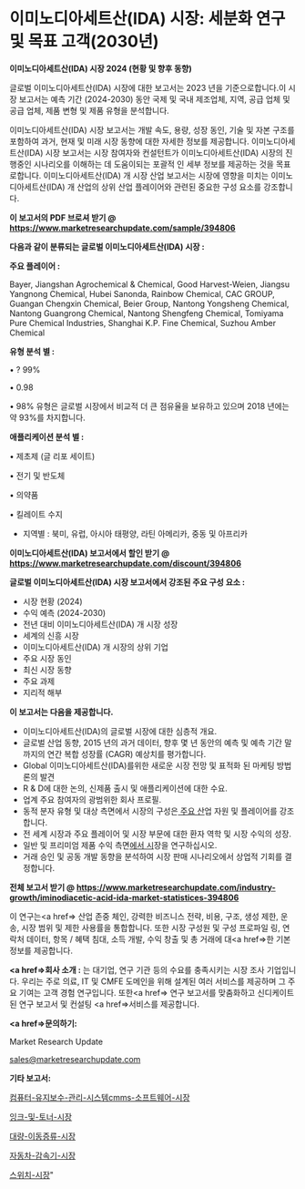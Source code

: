 # 이미노디아세트산(IDA) 시장: 세분화 연구 및 목표 고객(2030년)

<strong>이미노디아세트산(IDA) 시장 2024 (현황 및 향후 동향)</strong>

글로벌 이미노디아세트산(IDA) 시장에 대한 보고서는 2023 년을 기준으로합니다.이 시장 보고서는 예측 기간 (2024-2030) 동안 국제 및 국내 제조업체, 지역, 공급 업체 및 공급 업체, 제품 변형 및 제품 유형을 분석합니다.

이미노디아세트산(IDA) 시장 보고서는 개발 속도, 용량, 성장 동인, 기술 및 자본 구조를 포함하여 과거, 현재 및 미래 시장 동향에 대한 자세한 정보를 제공합니다. 이미노디아세트산(IDA) 시장 보고서는 시장 참여자와 컨설턴트가 이미노디아세트산(IDA) 시장의 진행중인 시나리오를 이해하는 데 도움이되는 포괄적 인 세부 정보를 제공하는 것을 목표로합니다. 이미노디아세트산(IDA) 개 시장 산업 보고서는 시장에 영향을 미치는 이미노디아세트산(IDA) 개 산업의 상위 산업 플레이어와 관련된 중요한 구성 요소를 강조합니다.



<strong>이 보고서의 PDF 브로셔 받기 @ <a href=https://www.marketresearchupdate.com/sample/394806>https://www.marketresearchupdate.com/sample/394806</a></strong>



<strong>다음과 같이 분류되는 글로벌 이미노디아세트산(IDA) 시장 :</strong>



<strong>주요 플레이어 :</strong>

Bayer, Jiangshan Agrochemical & Chemical, Good Harvest-Weien, Jiangsu Yangnong Chemical, Hubei Sanonda, Rainbow Chemical, CAC GROUP, Guangan Chengxin Chemical, Beier Group, Nantong Yongsheng Chemical, Nantong Guangrong Chemical, Nantong Shengfeng Chemical, Tomiyama Pure Chemical Industries, Shanghai K.P. Fine Chemical, Suzhou Amber Chemical



<strong>유형 분석 별 :</strong>

• ? 99%

• 0.98

• 98% 유형은 글로벌 시장에서 비교적 더 큰 점유율을 보유하고 있으며 2018 년에는 약 93%를 차지합니다.



<strong>애플리케이션 분석 별 :</strong>

• 제초제 (글 리포 세이트)

• 전기 및 반도체

• 의약품

• 킬레이트 수지

<ul>
  <li>지역별 : 북미, 유럽, 아시아 태평양, 라틴 아메리카, 중동 및 아프리카</li>
</ul>


<strong>이미노디아세트산(IDA) 보고서에서 할인 받기 @ <a href=https://www.marketresearchupdate.com/discount/394806>https://www.marketresearchupdate.com/discount/394806</a></strong>



<strong>글로벌 이미노디아세트산(IDA) 시장 보고서에서 강조된 주요 구성 요소 :</strong>
<ul>
  <li>시장 현황 (2024)</li>
  <li>수익 예측 (2024-2030)</li>
  <li>전년 대비 이미노디아세트산(IDA) 개 시장 성장</li>
  <li>세계의 신흥 시장</li>
  <li>이미노디아세트산(IDA) 개 시장의 상위 기업</li>
  <li>주요 시장 동인</li>
  <li>최신 시장 동향</li>
  <li>주요 과제</li>
  <li>지리적 해부</li>
</ul>


<strong>이 보고서는 다음을 제공합니다.</strong>
<ul>
  <li>이미노디아세트산(IDA)의 글로벌 시장에 대한 심층적 개요.</li>
  <li>글로벌 산업 동향, 2015 년의 과거 데이터, 향후 몇 년 동안의 예측 및 예측 기간 말까지의 연간 복합 성장률 (CAGR) 예상치를 평가합니다.</li>
  <li>Global 이미노디아세트산(IDA)를위한 새로운 시장 전망 및 표적화 된 마케팅 방법론의 발견</li>
  <li>R &amp; D에 대한 논의, 신제품 출시 및 애플리케이션에 대한 수요.</li>
  <li>업계 주요 참여자의 광범위한 회사 프로필.</li>
  <li>동적 분자 유형 및 대상 측면에서 시장의 구성은<a href=> 주요 산</a>업 자원 및 플레이어를 강조합니다.</li>
  <li>전 세계 시장과 주요 플레이어 및 시장 부문에 대한 환자 역학 및 시장 수익의 성장.</li>
  <li>일반 및 프리미엄 제품 수익 측면<a href=>에서 시</a>장을 연구하십시오.</li>
  <li>거래 승인 및 공동 개발 동향을 분석하여 시장 판매 시나리오에서 상업적 기회를 결정합니다.</li>
</ul>



<strong>전체 보고서 받기 @ <a href=https://www.marketresearchupdate.com/industry-growth/iminodiacetic-acid-ida-market-statistices-394806>https://www.marketresearchupdate.com/industry-growth/iminodiacetic-acid-ida-market-statistices-394806</a></strong>

이 연구는<a href=> 산업 존중</a> 체인, 강력한 비즈니스 전략, 비용, 구조, 생성 제한, 운송, 시장 범위 및 제한 사용률을 통합합니다. 또한 시장 구성원 및 구성 프로파일 링, 연락처 데이터, 항목 / 혜택 침대, 소득 개발, 수익 창출 및 총 거래에 대<a href=>한 기본 </a>정보를 제공합니다.



<strong><a href=>회사 소</a>개 :</strong>
는 대기업, 연구 기관 등의 수요를 충족시키는 시장 조사 기업입니다. 우리는 주로 의료, IT 및 CMFE 도메인을 위해 설계된 여러 서비스를 제공하며 그 주요 기여는 고객 경험 연구입니다. 또한<a href=> 연구 보</a>고서를 맞춤화하고 신디케이트 된 연구 보고서 및 컨설팅 <a href=>서비스</a>를 제공합니다.



<strong><a href=>문의하기:</a></strong>

Market Research Update

sales@marketresearchupdate.com



<strong>기타 보고서:</strong>

<a href=https://www.linkedin.com/pulse/컴퓨터-유지보수-관리-시스템cmms-소프트웨어-시장-동향-및-성장-전망/>컴퓨터-유지보수-관리-시스템cmms-소프트웨어-시장</a>

<a href=https://www.linkedin.com/pulse/잉크-및-토너-시장-세분화-연구-목표-고객2029년-trendsetters-talk-360-analysis-qxudf/>잉크-및-토너-시장</a>

<a href=https://www.linkedin.com/pulse/대량-이동증류-시장-경쟁-분석-및-성장-잠재력-2029-consumer-connection-chronicles-24--swnzf/>대량-이동증류-시장</a>

<a href=https://www.linkedin.com/pulse/자동차-감속기-시장-현재-및-미래-성장-2030-survey-savvy-insights-360-analysis-rntdf/>자동차-감속기-시장</a>

<a href=https://www.linkedin.com/pulse/스위치-시장-동향-및-성장-전망-market-matrix-musings-analysis-wqluf/>스위치-시장</a>"

